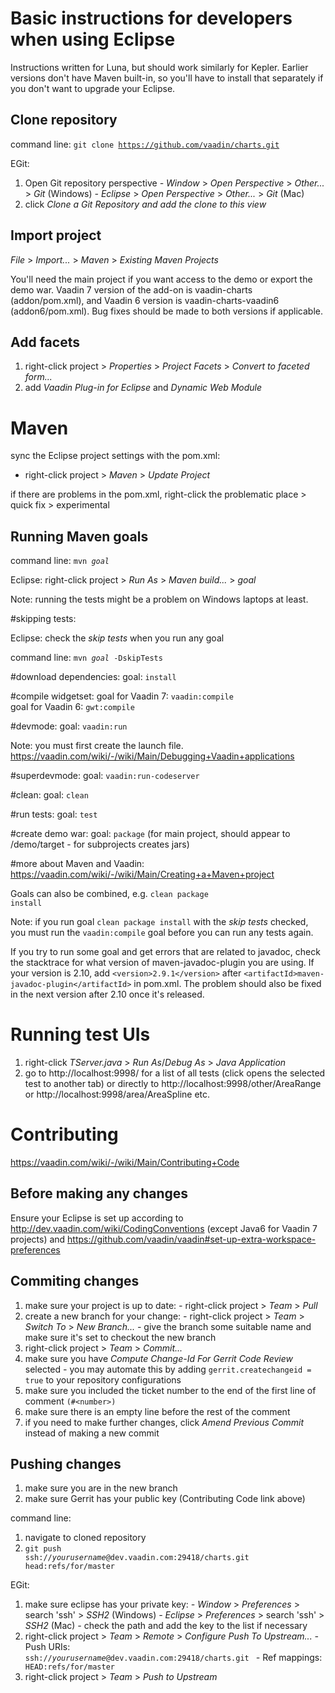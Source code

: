 Basic instructions for developers when using Eclipse
=====
Instructions written for Luna, but should work similarly for Kepler. Earlier versions don't have Maven built-in, so you'll have to install that separately if you don't want to upgrade your Eclipse.

Clone repository
-----
command line: <code>git clone https://github.com/vaadin/charts.git</code>

EGit:

1. Open Git repository perspective
    *-* *Window* > *Open Perspective* > *Other...* > *Git* (Windows)
    *-* *Eclipse* > *Open Perspective* > *Other...* > *Git* (Mac)
1. click *Clone a Git Repository and add the clone to this view*

Import project
-----
*File* > *Import...* > *Maven* > *Existing Maven Projects*

You'll need the main project if you want access to the demo or export the demo war. Vaadin 7 version of the add-on is vaadin-charts (addon/pom.xml), and Vaadin 6 version is vaadin-charts-vaadin6 (addon6/pom.xml). Bug fixes should be made to both versions if applicable.

Add facets
-----
1. right-click project > *Properties* > *Project Facets* > *Convert to faceted form...*
1. add *Vaadin Plug-in for Eclipse* and *Dynamic Web Module*




Maven
=====

sync the Eclipse project settings with the pom.xml:

* right-click project > *Maven* > *Update Project*

if there are problems in the pom.xml, right-click the problematic place > quick fix > experimental


Running Maven goals
-----
command line: <code>mvn <i>goal</i></code>

Eclipse: right-click project > *Run As* > *Maven build...* > *goal*

Note: running the tests might be a problem on Windows laptops at least.

#skipping tests:

Eclipse: check the *skip tests* when you run any goal

command line: <code>mvn <i>goal</i> -DskipTests</code>


#download dependencies:
goal: <code>install</code>

#compile widgetset:
goal for Vaadin 7: <code>vaadin:compile</code><br>
goal for Vaadin 6: <code>gwt:compile</code>

#devmode:
goal: <code>vaadin:run</code>

Note: you must first create the launch file.
https://vaadin.com/wiki/-/wiki/Main/Debugging+Vaadin+applications

#superdevmode:
goal: <code>vaadin:run-codeserver</code>

#clean:
goal: <code>clean</code>

#run tests:
goal: <code>test</code>

#create demo war:
goal: <code>package</code> (for main project, should appear to /demo/target - for subprojects creates jars)

#more about Maven and Vaadin:
https://vaadin.com/wiki/-/wiki/Main/Creating+a+Maven+project

Goals can also be combined, e.g. <code>clean package install</code>

Note: if you run goal <code>clean package install</code> with the *skip tests* checked,
you must run the <code>vaadin:compile</code> goal before you can run any tests again.

If you try to run some goal and get errors that are related to javadoc, check the stacktrace for what version of maven-javadoc-plugin you are using.
If your version is 2.10, add ``<version>2.9.1</version>`` after ``<artifactId>maven-javadoc-plugin</artifactId>`` in pom.xml.
The problem should also be fixed in the next version after 2.10 once it's released.


Running test UIs
=====
1. right-click *TServer.java* > *Run As*/*Debug As* > *Java Application*
2. go to http://localhost:9998/ for a list of all tests (click opens the selected test to another tab) or directly to http://localhost:9998/other/AreaRange or http://localhost:9998/area/AreaSpline etc.


Contributing
=====
https://vaadin.com/wiki/-/wiki/Main/Contributing+Code

Before making any changes
-----
Ensure your Eclipse is set up according to http://dev.vaadin.com/wiki/CodingConventions (except Java6 for Vaadin 7 projects) and https://github.com/vaadin/vaadin#set-up-extra-workspace-preferences

Commiting changes
-----
1. make sure your project is up to date:
    *-* right-click project > *Team* > *Pull*
1. create a new branch for your change:
    *-* right-click project > *Team* > *Switch To* > *New Branch...*
    *-* give the branch some suitable name and make sure it's set to checkout the new branch
1. right-click project > *Team* > *Commit...*
1. make sure you have *Compute Change-Id For Gerrit Code Review* selected
    *-* you may automate this by adding <code>gerrit.createchangeid = true</code> to your repository configurations
1. make sure you included the ticket number to the end of the first line of comment ``(#<number>)``
1. make sure there is an empty line before the rest of the comment
1. if you need to make further changes, click *Amend Previous Commit* instead of making a new commit

Pushing changes
-----
1. make sure you are in the new branch
1. make sure Gerrit has your public key (Contributing Code link above)

command line:

1. navigate to cloned repository
1. <code>git push ssh://<i>yourusername</i>@dev.vaadin.com:29418/charts.git head:refs/for/master </code>

EGit:

1. make sure eclipse has your private key:
    *-* *Window* > *Preferences* > search 'ssh' > *SSH2* (Windows)
    *-* *Eclipse* > *Preferences* > search 'ssh' > *SSH2* (Mac)
    *-* check the path and add the key to the list if necessary
1. right-click project > *Team* > *Remote* > *Configure Push To Upstream...*
    *-* Push URIs: <code> ssh://<i>yourusername</i>@dev.vaadin.com:29418/charts.git </code>
    *-* Ref mappings: <code> HEAD:refs/for/master </code>
1. right-click project > *Team* > *Push to Upstream*